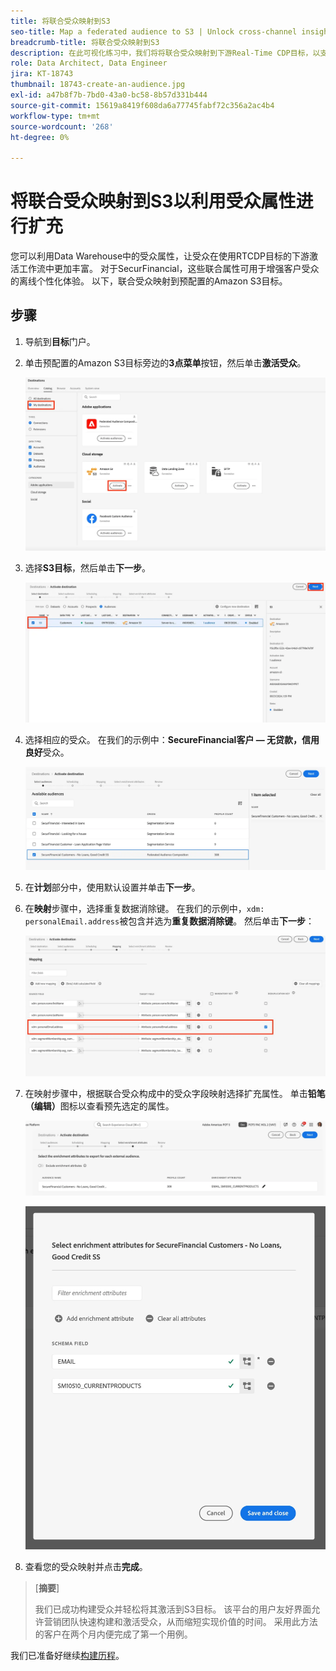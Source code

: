 ```yaml
---
title: 将联合受众映射到S3
seo-title: Map a federated audience to S3 | Unlock cross-channel insights with Federated Audience Composition
breadcrumb-title: 将联合受众映射到S3
description: 在此可视化练习中，我们将将联合受众映射到下游Real-Time CDP目标，以支持个性化的离线体验。
role: Data Architect, Data Engineer
jira: KT-18743
thumbnail: 18743-create-an-audience.jpg
exl-id: a47b8f7b-7bd0-43a0-bc58-8b57d331b444
source-git-commit: 15619a8419f608da6a77745fabf72c356a2ac4b4
workflow-type: tm+mt
source-wordcount: '268'
ht-degree: 0%

---
```


# 将联合受众映射到S3以利用受众属性进行扩充

您可以利用Data Warehouse中的受众属性，让受众在使用RTCDP目标的下游激活工作流中更加丰富。 对于SecurFinancial，这些联合属性可用于增强客户受众的离线个性化体验。 以下，联合受众映射到预配置的Amazon S3目标。

## 步骤

1. 导航到&#x200B;**目标**&#x200B;门户。

2. 单击预配置的Amazon S3目标旁边的&#x200B;**3点菜单**&#x200B;按钮，然后单击&#x200B;**激活受众**。

   ![激活受众](assets/activate-audiences.png)

3. 选择&#x200B;**S3目标**，然后单击&#x200B;**下一步**。

   ![select-s3-destination](assets/select-s3-destination.png)

4. 选择相应的受众。 在我们的示例中：**SecureFinancial客户 — 无贷款，信用良好**&#x200B;受众。

   ![select-s3-audience](assets/select-s3-audience.png)

5. 在&#x200B;**计划**&#x200B;部分中，使用默认设置并单击&#x200B;**下一步**。

6. 在&#x200B;**映射**&#x200B;步骤中，选择重复数据消除键。 在我们的示例中，`xdm: personalEmail.address`被包含并选为&#x200B;**重复数据消除键**。 然后单击&#x200B;**下一步**：

   ![重复数据删除键](assets/deduplication-key.png)

7. 在映射步骤中，根据联合受众构成中的受众字段映射选择扩充属性。 单击&#x200B;**铅笔（编辑）**&#x200B;图标以查看预先选定的属性。

   ![编辑属性](assets/edit-attributes.png)

   ![最终属性](assets/final-attribution.png)

8. 查看您的受众映射并点击&#x200B;**完成**。

>[**摘要**]
>
> 我们已成功构建受众并轻松将其激活到S3目标。 该平台的用户友好界面允许营销团队快速构建和激活受众，从而缩短实现价值的时间。 采用此方法的客户在两个月内便完成了第一个用例。

我们已准备好继续[构建历程](build-journey-federated-audience.md)。
